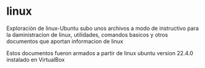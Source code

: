 # linux
Exploración de linux-Ubuntu
subo unos archivos a modo de instructivo para la daministracion de linux, utilidades, comandos basicos y otros documentos que aportan informacion de linux

Estos documentos fueron armados a partir de linux ubuntu version 22.4.0 instalado en VirtualBox 

